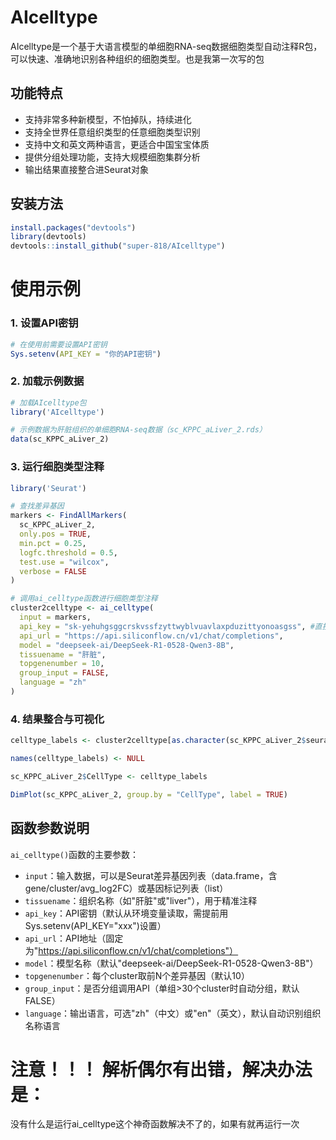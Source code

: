 # AIcelltype

AIcelltype是一个基于大语言模型的单细胞RNA-seq数据细胞类型自动注释R包，可以快速、准确地识别各种组织的细胞类型。也是我第一次写的包

## 功能特点
- 支持非常多种新模型，不怕掉队，持续进化
- 支持全世界任意组织类型的任意细胞类型识别
- 支持中文和英文两种语言，更适合中国宝宝体质
- 提供分组处理功能，支持大规模细胞集群分析
- 输出结果直接整合进Seurat对象

## 安装方法

```r
install.packages("devtools")
library(devtools)
devtools::install_github("super-818/AIcelltype")

```

# 使用示例

### 1. 设置API密钥

```r
# 在使用前需要设置API密钥
Sys.setenv(API_KEY = "你的API密钥")
```

### 2. 加载示例数据

```r
# 加载AIcelltype包
library('AIcelltype')

# 示例数据为肝脏组织的单细胞RNA-seq数据（sc_KPPC_aLiver_2.rds）
data(sc_KPPC_aLiver_2)
```

### 3. 运行细胞类型注释

```r
library('Seurat')

# 查找差异基因
markers <- FindAllMarkers(
  sc_KPPC_aLiver_2,
  only.pos = TRUE,
  min.pct = 0.25,
  logfc.threshold = 0.5,
  test.use = "wilcox",
  verbose = FALSE
)

# 调用ai_celltype函数进行细胞类型注释
cluster2celltype <- ai_celltype(
  input = markers,
  api_key = "sk-yehuhgsggcrskvssfzyttwyblvuavlaxpduzittyonoasgss", #直接公开，star后就能使用
  api_url = "https://api.siliconflow.cn/v1/chat/completions", 
  model = "deepseek-ai/DeepSeek-R1-0528-Qwen3-8B",
  tissuename = "肝脏",
  topgenenumber = 10,
  group_input = FALSE,
  language = "zh"
)
```

### 4. 结果整合与可视化

```r
celltype_labels <- cluster2celltype[as.character(sc_KPPC_aLiver_2$seurat_clusters)]

names(celltype_labels) <- NULL

sc_KPPC_aLiver_2$CellType <- celltype_labels

DimPlot(sc_KPPC_aLiver_2, group.by = "CellType", label = TRUE)


```

## 函数参数说明

`ai_celltype()`函数的主要参数：

- `input`：输入数据，可以是Seurat差异基因列表（data.frame，含gene/cluster/avg_log2FC）或基因标记列表（list）
- `tissuename`：组织名称（如"肝脏"或"liver"），用于精准注释
- `api_key`：API密钥（默认从环境变量读取，需提前用Sys.setenv(API_KEY="xxx")设置）
- `api_url`：API地址（固定为"https://api.siliconflow.cn/v1/chat/completions"）
- `model`：模型名称（默认"deepseek-ai/DeepSeek-R1-0528-Qwen3-8B"）
- `topgenenumber`：每个cluster取前N个差异基因（默认10）
- `group_input`：是否分组调用API（单组>30个cluster时自动分组，默认FALSE）
- `language`：输出语言，可选"zh"（中文）或"en"（英文），默认自动识别组织名称语言

# 注意！！！ 解析偶尔有出错，解决办法是：
没有什么是运行ai_celltype这个神奇函数解决不了的，如果有就再运行一次



